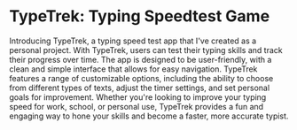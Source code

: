 # TypeTrek: Typing Speedtest Game

Introducing TypeTrek, a typing speed test app that I've created as a personal project. With TypeTrek, users can test their typing skills and track their progress over time. The app is designed to be user-friendly, with a clean and simple interface that allows for easy navigation. TypeTrek features a range of customizable options, including the ability to choose from different types of texts, adjust the timer settings, and set personal goals for improvement. Whether you're looking to improve your typing speed for work, school, or personal use, TypeTrek provides a fun and engaging way to hone your skills and become a faster, more accurate typist.



